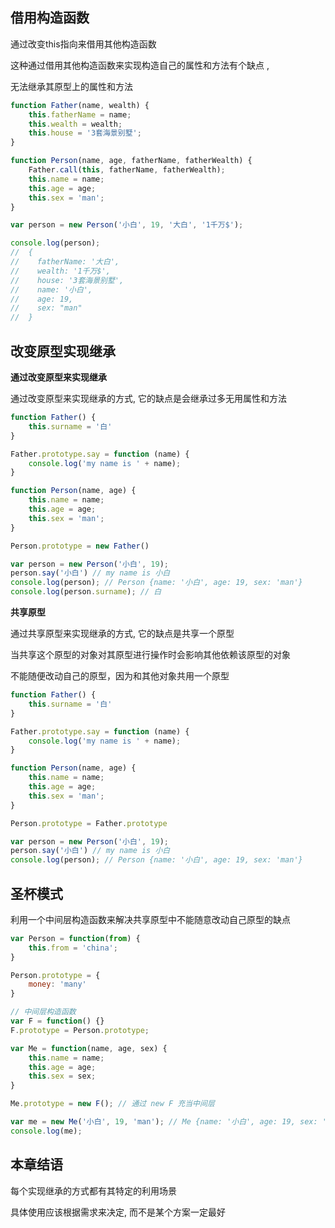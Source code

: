 ## 借用构造函数

通过改变this指向来借用其他构造函数

这种通过借用其他构造函数来实现构造自己的属性和方法有个缺点 ,

无法继承其原型上的属性和方法

```js
function Father(name, wealth) {
    this.fatherName = name;
    this.wealth = wealth;
    this.house = '3套海景别墅';
}

function Person(name, age, fatherName, fatherWealth) {
    Father.call(this, fatherName, fatherWealth);
    this.name = name;
    this.age = age;
    this.sex = 'man';
}

var person = new Person('小白', 19, '大白', '1千万$');

console.log(person); 
//  {
//	  fatherName: '大白', 
//    wealth: '1千万$', 
//    house: '3套海景别墅', 
//    name: '小白', 
//    age: 19, 
//    sex: "man"
//	}
```







## 改变原型实现继承

**通过改变原型来实现继承**

通过改变原型来实现继承的方式, 它的缺点是会继承过多无用属性和方法

```js
function Father() {
    this.surname = '白'
}

Father.prototype.say = function (name) {
    console.log('my name is ' + name);
}

function Person(name, age) {
    this.name = name;
    this.age = age;
    this.sex = 'man';
}

Person.prototype = new Father()

var person = new Person('小白', 19);
person.say('小白') // my name is 小白
console.log(person); // Person {name: '小白', age: 19, sex: 'man'}
console.log(person.surname); // 白
```





**共享原型**

通过共享原型来实现继承的方式, 它的缺点是共享一个原型

当共享这个原型的对象对其原型进行操作时会影响其他依赖该原型的对象

不能随便改动自己的原型，因为和其他对象共用一个原型

```js
function Father() {
    this.surname = '白'
}

Father.prototype.say = function (name) {
    console.log('my name is ' + name);
}

function Person(name, age) {
    this.name = name;
    this.age = age;
    this.sex = 'man';
}

Person.prototype = Father.prototype

var person = new Person('小白', 19);
person.say('小白') // my name is 小白
console.log(person); // Person {name: '小白', age: 19, sex: 'man'}
```







## 圣杯模式

利用一个中间层构造函数来解决共享原型中不能随意改动自己原型的缺点

```js
var Person = function(from) {
    this.from = 'china';
}

Person.prototype = {
    money: 'many'
}

// 中间层构造函数
var F = function() {}
F.prototype = Person.prototype;

var Me = function(name, age, sex) {
    this.name = name;
    this.age = age;
    this.sex = sex;
}

Me.prototype = new F(); // 通过 new F 充当中间层

var me = new Me('小白', 19, 'man'); // Me {name: '小白', age: 19, sex: 'man'}
console.log(me);
```





## 本章结语

每个实现继承的方式都有其特定的利用场景

具体使用应该根据需求来决定, 而不是某个方案一定最好